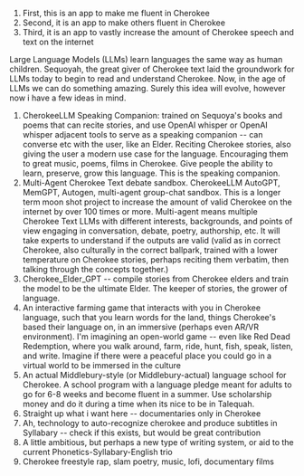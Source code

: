 1. First, this is an app to make me fluent in Cherokee
2. Second, it is an app to make others fluent in Cherokee
3. Third, it is an app to vastly increase the amount of Cherokee speech and text on the internet

Large Language Models (LLMs) learn languages the same way as human children. Sequoyah, the great giver of Cherokee text laid the groundwork for LLMs today to begin to read and understand Cherokee. Now, in the age of LLMs we can do something amazing. Surely this idea will evolve, however now i have a few ideas in mind. 

1. CherokeeLLM Speaking Companion: trained on Sequoya's books and poems that can recite stories, and use OpenAI whisper or OpenAI whisper adjacent tools to serve as a speaking companion -- can converse etc with the user, like an Elder. Reciting Cherokee stories, also giving the user a modern use case for the language. Encouraging them to great music, poems, films in Cherokee. Give people the ability to learn, preserve, grow this language. This is the speaking companion. 
2. Multi-Agent Cherokee Text debate sandbox. CherokeeLLM AutoGPT, MemGPT, Autogen, multi-agent group-chat sandbox. This is a longer term moon shot project to increase the amount of valid Cherokee on the internet by over 100 times or more. Multi-agent means multiple Cherokee Text LLMs with different interests, backgrounds, and points of view engaging in conversation, debate, poetry, authorship, etc. It will take experts to understand if the outputs are valid (valid as in correct Cherokee, also culturally in the correct ballpark, trained with a lower temperature on Cherokee stories, perhaps reciting them verbatim, then talking through the concepts together.)
3. Cherokee_Elder_GPT -- compile stories from Cherokee elders and train the model to be the ultimate Elder. The keeper of stories, the grower of language. 
4. An interactive farming game that interacts with you in Cherokee language, such that you learn words for the land, things Cherokee's based their language on, in an immersive (perhaps even AR/VR environment). I'm imagining an open-world game -- even like Red Dead Redemption, where you walk around, farm, ride, hunt, fish, speak, listen, and write. Imagine if there were a peaceful place you could go in a virtual world to be immersed in the culture 
5. An actual Middlebury-style (or Middlebury-actual) language school for Cherokee. A school program with a language pledge meant for adults to go for 6-8 weeks and become fluent in a summer. Use scholarship money and do it during a time when its nice to be in Talequah. 
6. Straight up what i want here -- documentaries only in Cherokee 
7. Ah, technology to auto-recognize cherokee and produce subtitles in Syllabary -- check if this exists, but would be great contribution 
8. A little ambitious, but perhaps a new type of writing system, or aid to the current Phonetics-Syllabary-English trio 
9. Cherokee freestyle rap, slam poetry, music, lofi, documentary films

